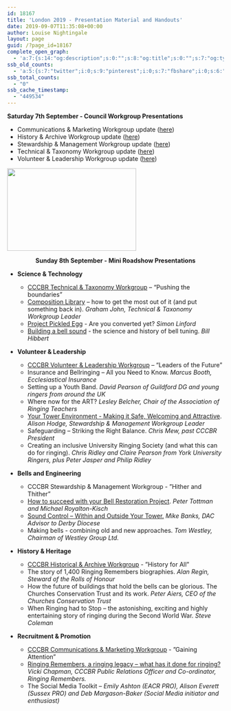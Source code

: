 ```yaml
---
id: 18167
title: 'London 2019 - Presentation Material and Handouts'
date: 2019-09-07T11:35:08+00:00
author: Louise Nightingale
layout: page
guid: /?page_id=18167
complete_open_graph:
  - 'a:7:{s:14:"og:description";s:0:"";s:8:"og:title";s:0:"";s:7:"og:type";s:0:"";s:12:"twitter:card";s:7:"summary";s:15:"twitter:creator";s:0:"";s:19:"twitter:description";s:0:"";s:8:"og:image";s:0:"";}'
ssb_old_counts:
  - 'a:5:{s:7:"twitter";i:0;s:9:"pinterest";i:0;s:7:"fbshare";i:0;s:6:"reddit";i:0;s:6:"tumblr";N;}'
ssb_total_counts:
  - "0"
ssb_cache_timestamp:
  - "449534"
---
```

**Saturday 7th September - Council Workgroup Presentations**

  * Communications & Marketing Workgroup update ([here](https://cccbr.org.uk/wp-content/uploads/2019/09/CM-Workgroup-update-London-2019.pdf))
  * History & Archive Workgroup update ([here](https://cccbr.org.uk/wp-content/uploads/2019/09/CCCBR-HandA-2019-Sat.pdf))
  * Stewardship & Management Workgroup update (<a href="https://cccbr.org.uk/wp-content/uploads/2019/09/Stewardship-Management-Workgroup-FINAL-September-2019.pdf" target="_blank" rel="noopener noreferrer">here</a>)
  * Technical & Taxonomy Workgroup update ([here](https://cccbr.org.uk/wp-content/uploads/2019/09/Technical-Taxonomy-Workgroup-London-Sep-2019.pdf))
  * Volunteer & Leadership Workgroup update ([here](https://cccbr.org.uk/wp-content/uploads/2019/09/VL-Workgroup-report-Sept-2019.pdf))

<img loading="lazy" width="300" height="192" src="https://cccbr.org.uk/wp-content/uploads/2019/07/london2019_logo_coral-300x192.jpg" alt="" srcset="https://cccbr.org.uk/wp-content/uploads/2019/07/london2019_logo_coral-300x192.jpg 300w, https://cccbr.org.uk/wp-content/uploads/2019/07/london2019_logo_coral.jpg 536w" sizes="(max-width: 300px) 100vw, 300px" /> 

<p style="text-align: center;">
  <strong>Sunday 8th September - Mini Roadshow Presentations</strong>
</p>

  * **Science & Technology** 
      * [CCCBR Technical & Taxonomy Workgroup](https://cccbr.org.uk/wp-content/uploads/2019/09/Technical-Taxonomy-Workgroup-London-Sep-2019.pdf) – “Pushing the boundaries”
      * [Composition Library](https://youtu.be/3regK0Z4Opk) – how to get the most out of it (and put something back in). _Graham John, Technical & Taxonomy Workgroup Leader_
      * [Project Pickled Egg](http://wiki.changeringing.co.uk/Project_Pickled_Egg) - Are you converted yet? _Simon Linford_
      * [Building a bell sound](http://www.hibberts.co.uk/CCCBR/cccbr_talk.htm) - the science and history of bell tuning. _Bill Hibbert_

  * **Volunteer & Leadership** 
      * [CCCBR Volunteer & Leadership Workgroup](https://cccbr.org.uk/wp-content/uploads/2019/09/VL-Workgroup-Mini-Roadshow-presentation-Sept-2019_v4.pdf) – “Leaders of the Future”
      * Insurance and Bellringing – All you Need to Know. _Marcus Booth, Ecclesiastical Insurance_
      * Setting up a Youth Band. _David Pearson of Guildford DG and young ringers from around the UK_
      * Where now for the ART? _Lesley Belcher, Chair of the Association of Ringing Teachers_
      * <a href="https://cccbr.org.uk/wp-content/uploads/2019/09/Belfry-environment-FINAL.pdf" target="_blank" rel="noopener noreferrer">Your Tower Environment - Making it Safe, Welcoming and Attractive</a>. _Alison Hodge, Stewardship & Management Workgroup Leader_
      * Safeguarding – Striking the Right Balance. _Chris Mew, past CCCBR President_
      * Creating an inclusive University Ringing Society (and what this can do for ringing). _Chris Ridley and Claire Pearson from York University Ringers, plus Peter Jasper and Philip Ridley_

  * **Bells and Engineering** 
      * CCCBR Stewardship & Management Workgroup - ”Hither and Thither”
      * [How to succeed with your Bell Restoration Project](https://cccbr.org.uk/wp-content/uploads/2019/09/Ringing-Roadshow-2019-talk-V1.pdf). _Peter Tottman and Michael Royalton-Kisch_
      * [Sound Control – Within and Outside Your Tower.](https://cccbr.org.uk/wp-content/uploads/2019/09/Mike-Banks-Sound-Control-slides_2.pdf) _Mike Banks, DAC Advisor to Derby Diocese_
      * Making bells - combining old and new approaches. _Tom Westley, Chairman of Westley Group Ltd._

  * **History & Heritage** 
      * [CCCBR Historical & Archive Workgroup](https://cccbr.org.uk/wp-content/uploads/2019/09/CCCBR-HandA-2019-Sat.pdf) - ”History for All”
      * The story of 1,400 Ringing Remembers biographies. _Alan Regin, Steward of the Rolls of Honour_
      * How the future of buildings that hold the bells can be glorious. The Churches Conservation Trust and its work. _Peter Aiers, CEO of the Churches_ _Conservation Trust_
      * When Ringing had to Stop – the astonishing, exciting and highly entertaining story of ringing during the Second World War. _Steve Coleman_

  * **Recruitment & Promotion** 
      * [CCCBR Communications & Marketing Workgroup](https://cccbr.org.uk/wp-content/uploads/2019/09/CM-Workgroup-update-London-2019.pdf) - ”Gaining Attention”
      * [Ringing Remembers, a ringing legacy – what has it done for ringing?](/bellringing/ringing-remembers/) _Vicki Chapman, CCCBR Public Relations Officer and Co-ordinator, Ringing Remembers._
      * The Social Media Toolkit – _Emily Ashton (EACR PRO), Alison Everett (Sussex PRO) and Deb Margason-Baker (Social Media initiator and enthusiast)_

